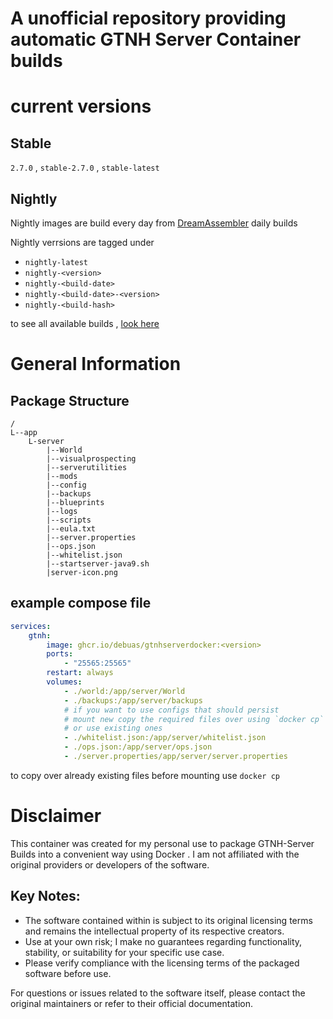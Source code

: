 

# A unofficial repository providing automatic GTNH Server Container builds


# current versions

## Stable

`2.7.0` ,  `stable-2.7.0` , `stable-latest`

## Nightly

Nightly images are build every day from [DreamAssembler](https://github.com/GTNewHorizons/DreamAssemblerXXL/actions/workflows/nightly-modpack-build.yml) daily builds

Nightly verrsions are tagged under

- `nightly-latest`
- `nightly-<version>` 
- `nightly-<build-date>`
- `nightly-<build-date>-<version>`
- `nightly-<build-hash>`

to see all available builds , [look here](https://github.com/users/debuas/packages/container/gtnhserverdocker/versions)


# General Information

## Package Structure

```
/
L--app
    L-server
        |--World
        |--visualprospecting
        |--serverutilities
        |--mods
        |--config
        |--backups
        |--blueprints
        |--logs
        |--scripts
        |--eula.txt
        |--server.properties
        |--ops.json
        |--whitelist.json
        |--startserver-java9.sh
        |server-icon.png
```

## example compose file

```yml
services:
    gtnh:
        image: ghcr.io/debuas/gtnhserverdocker:<version>
        ports:
            - "25565:25565"
        restart: always
        volumes:
            - ./world:/app/server/World 
            - ./backups:/app/server/backups
            # if you want to use configs that should persist
            # mount new copy the required files over using `docker cp`
            # or use existing ones
            - ./whitelist.json:/app/server/whitelist.json
            - ./ops.json:/app/server/ops.json
            - ./server.properties/app/server/server.properties
```

to copy over already existing files before mounting use `docker cp`


# Disclaimer

This container was created for my personal use to package GTNH-Server Builds into a convenient way using Docker .
I am not affiliated with the original providers or developers of the software.

## Key Notes:

- The software contained within is subject to its original licensing terms and remains the intellectual property of its respective creators.
- Use at your own risk; I make no guarantees regarding functionality, stability, or suitability for your specific use case.
- Please verify compliance with the licensing terms of the packaged software before use.

For questions or issues related to the software itself, please contact the original maintainers or refer to their official documentation.


